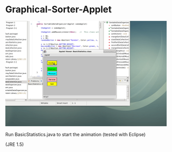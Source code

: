 # Graphical-Sorter-Applet

![](readmeGifs/GraphicalSorterDemo.gif)

Run BasicStatistics.java to start the animation (tested with Eclipse)

(JRE 1.5)